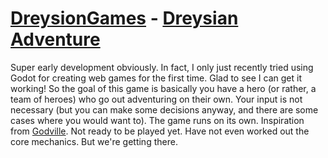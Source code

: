 # [DreysionGames](dreysiongames.com) - [Dreysian Adventure](https://dreysiongames.com/DreysianAdventure/index.html)

Super early development obviously. In fact, I only just recently tried using Godot for creating web games for the first time. Glad to see I can get it working!
So the goal of this game is basically you have a hero (or rather, a team of heroes) who go out adventuring on their own. Your input is not necessary (but you can make some decisions anyway, and there are some cases where you would want to). The game runs on its own. Inspiration from [Godville](https://godvillegame.com).
Not ready to be played yet. Have not even worked out the core mechanics. But we're getting there.